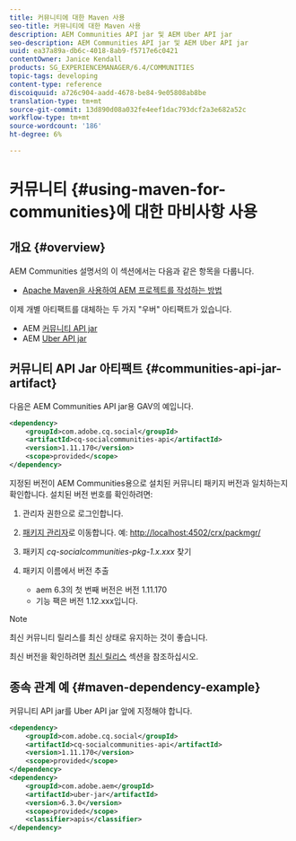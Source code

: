 ```yaml
---
title: 커뮤니티에 대한 Maven 사용
seo-title: 커뮤니티에 대한 Maven 사용
description: AEM Communities API jar 및 AEM Uber API jar
seo-description: AEM Communities API jar 및 AEM Uber API jar
uuid: ea37a89a-db6c-4018-8ab9-f5717e6c0421
contentOwner: Janice Kendall
products: SG_EXPERIENCEMANAGER/6.4/COMMUNITIES
topic-tags: developing
content-type: reference
discoiquuid: a726c904-aadd-4678-be84-9e05808ab8be
translation-type: tm+mt
source-git-commit: 13d890d08a032fe4eef1dac793dcf2a3e682a52c
workflow-type: tm+mt
source-wordcount: '186'
ht-degree: 6%

---
```



# 커뮤니티 {#using-maven-for-communities}에 대한 마비사항 사용

## 개요 {#overview}

AEM Communities 설명서의 이 섹션에서는 다음과 같은 항목을 다룹니다.

* [Apache Maven을 사용하여 AEM 프로젝트를 작성하는 방법](../../help/sites-developing/ht-projects-maven.md)

이제 개별 아티팩트를 대체하는 두 가지 &quot;우버&quot; 아티팩트가 있습니다.

* AEM [커뮤니티 API jar](#communities-api-jar-artifact)
* AEM [Uber API jar](../../help/sites-developing/ht-projects-maven.md#what-is-the-uberjar)

## 커뮤니티 API Jar 아티팩트 {#communities-api-jar-artifact}

다음은 AEM Communities API jar용 GAV의 예입니다.

```xml
<dependency>
    <groupId>com.adobe.cq.social</groupId>
    <artifactId>cq-socialcommunities-api</artifactId>
    <version>1.11.170</version>
    <scope>provided</scope>
</dependency>
```

지정된 버전이 AEM Communities용으로 설치된 커뮤니티 패키지 버전과 일치하는지 확인합니다. 설치된 버전 번호를 확인하려면:

1. 관리자 권한으로 로그인합니다.
2. [패키지 관리자](../../help/sites-administering/package-manager.md)로 이동합니다. 예: [http://localhost:4502/crx/packmgr/](http://localhost:4502/crx/packmgr/)

3. 패키지 *cq-socialcommunities-pkg-1.x.xxx* 찾기
4. 패키지 이름에서 버전 추출
   * aem 6.3의 첫 번째 버전은 버전 1.11.170
   * 기능 팩은 버전 1.12.xxx입니다.

>[!NOTE]
>
>최신 커뮤니티 릴리스를 최신 상태로 유지하는 것이 좋습니다.
>
>최신 버전을 확인하려면 [최신 릴리스](deploy-communities.md#latest-releases) 섹션을 참조하십시오.

## 종속 관계 예 {#maven-dependency-example}

커뮤니티 API jar를 Uber API jar 앞에 지정해야 합니다.

```xml
<dependency>
    <groupId>com.adobe.cq.social</groupId>
    <artifactId>cq-socialcommunities-api</artifactId>
    <version>1.11.170</version>
    <scope>provided</scope>
</dependency>
<dependency>
    <groupId>com.adobe.aem</groupId>
    <artifactId>uber-jar</artifactId>
    <version>6.3.0</version>
    <scope>provided</scope>
    <classifier>apis</classifier>
</dependency>
```
